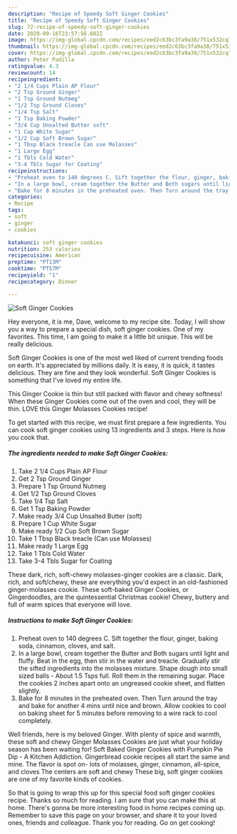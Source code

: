 ```yaml
---
description: "Recipe of Speedy Soft Ginger Cookies"
title: "Recipe of Speedy Soft Ginger Cookies"
slug: 72-recipe-of-speedy-soft-ginger-cookies
date: 2020-09-16T23:57:56.602Z
image: https://img-global.cpcdn.com/recipes/eed2c63bc3fa9a38/751x532cq70/soft-ginger-cookies-recipe-main-photo.jpg
thumbnail: https://img-global.cpcdn.com/recipes/eed2c63bc3fa9a38/751x532cq70/soft-ginger-cookies-recipe-main-photo.jpg
cover: https://img-global.cpcdn.com/recipes/eed2c63bc3fa9a38/751x532cq70/soft-ginger-cookies-recipe-main-photo.jpg
author: Peter Padilla
ratingvalue: 4.3
reviewcount: 14
recipeingredient:
- "2 1/4 Cups Plain AP Flour"
- "2 Tsp Ground Ginger"
- "1 Tsp Ground Nutmeg"
- "1/2 Tsp Ground Cloves"
- "1/4 Tsp Salt"
- "1 Tsp Baking Powder"
- "3/4 Cup Unsalted Butter soft"
- "1 Cup White Sugar"
- "1/2 Cup Soft Brown Sugar"
- "1 Tbsp Black treacle Can use Molasses"
- "1 Large Egg"
- "1 Tbls Cold Water"
- "3-4 Tbls Sugar for Coating"
recipeinstructions:
- "Preheat oven to 140 degrees C. Sift together the flour, ginger, baking soda, cinnamon, cloves, and salt."
- "In a large bowl, cream together the Butter and Both sugars until light and fluffy. Beat in the egg, then stir in the water and treacle. Gradually stir the sifted ingredients into the molasses mixture. Shape dough into small sized balls - About 1.5 Tsps full. Roll them in the remaining sugar. Place the cookies 2 inches apart onto an ungreased cookie sheet, and flatten slightly."
- "Bake for 8 minutes in the preheated oven. Then Turn around the tray and bake for another 4 mins until nice and brown. Allow cookies to cool on baking sheet for 5 minutes before removing to a wire rack to cool completely."
categories:
- Recipe
tags:
- soft
- ginger
- cookies

katakunci: soft ginger cookies 
nutrition: 253 calories
recipecuisine: American
preptime: "PT13M"
cooktime: "PT57M"
recipeyield: "1"
recipecategory: Dinner

---
```



![Soft Ginger Cookies](https://img-global.cpcdn.com/recipes/eed2c63bc3fa9a38/751x532cq70/soft-ginger-cookies-recipe-main-photo.jpg)

Hey everyone, it is me, Dave, welcome to my recipe site. Today, I will show you a way to prepare a special dish, soft ginger cookies. One of my favorites. This time, I am going to make it a little bit unique. This will be really delicious.

Soft Ginger Cookies is one of the most well liked of current trending foods on earth. It's appreciated by millions daily. It is easy, it is quick, it tastes delicious. They are fine and they look wonderful. Soft Ginger Cookies is something that I've loved my entire life.

This Ginger Cookie is thin but still packed with flavor and chewy softness! When these Ginger Cookies come out of the oven and cool, they will be thin. LOVE this Ginger Molasses Cookies recipe!


To get started with this recipe, we must first prepare a few ingredients. You can cook soft ginger cookies using 13 ingredients and 3 steps. Here is how you cook that.

<!--inarticleads1-->

##### The ingredients needed to make Soft Ginger Cookies:

1. Take 2 1/4 Cups Plain AP Flour
1. Get 2 Tsp Ground Ginger
1. Prepare 1 Tsp Ground Nutmeg
1. Get 1/2 Tsp Ground Cloves
1. Take 1/4 Tsp Salt
1. Get 1 Tsp Baking Powder
1. Make ready 3/4 Cup Unsalted Butter (soft)
1. Prepare 1 Cup White Sugar
1. Make ready 1/2 Cup Soft Brown Sugar
1. Take 1 Tbsp Black treacle (Can use Molasses)
1. Make ready 1 Large Egg
1. Take 1 Tbls Cold Water
1. Take 3-4 Tbls Sugar for Coating


These dark, rich, soft-chewy molasses-ginger cookies are a classic. Dark, rich, and soft/chewy, these are everything you&#39;d expect in an old-fashioned ginger-molasses cookie. These soft-baked Ginger Cookies, or Gingerdoodles, are the quintessential Christmas cookie! Chewy, buttery and full of warm spices that everyone will love. 

<!--inarticleads2-->

##### Instructions to make Soft Ginger Cookies:

1. Preheat oven to 140 degrees C. Sift together the flour, ginger, baking soda, cinnamon, cloves, and salt.
1. In a large bowl, cream together the Butter and Both sugars until light and fluffy. Beat in the egg, then stir in the water and treacle. Gradually stir the sifted ingredients into the molasses mixture. Shape dough into small sized balls - About 1.5 Tsps full. Roll them in the remaining sugar. Place the cookies 2 inches apart onto an ungreased cookie sheet, and flatten slightly.
1. Bake for 8 minutes in the preheated oven. Then Turn around the tray and bake for another 4 mins until nice and brown. Allow cookies to cool on baking sheet for 5 minutes before removing to a wire rack to cool completely.


Well friends, here is my beloved Ginger. With plenty of spice and warmth, these soft and chewy Ginger Molasses Cookies are just what your holiday season has been waiting for! Soft Baked Ginger Cookies with Pumpkin Pie Dip - A Kitchen Addiction. Gingerbread cookie recipes all start the same and mine. The flavor is spot on- lots of molasses, ginger, cinnamon, all-spice, and cloves The centers are soft and chewy These big, soft ginger cookies are one of my favorite kinds of cookies. 

So that is going to wrap this up for this special food soft ginger cookies recipe. Thanks so much for reading. I am sure that you can make this at home. There's gonna be more interesting food in home recipes coming up. Remember to save this page on your browser, and share it to your loved ones, friends and colleague. Thank you for reading. Go on get cooking!
